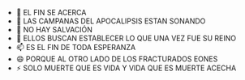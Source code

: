 - 👋 EL FIN SE ACERCA
- 👀 LAS CAMPANAS DEL APOCALIPSIS ESTAN SONANDO
- 🌱 NO HAY SALVACIÓN
- 💞️ ELLOS BUSCAN ESTABLECER LO QUE UNA VEZ FUE SU REINO
- 📫 ES EL FIN DE TODA ESPERANZA
- 😄 PORQUE AL OTRO LADO DE LOS FRACTURADOS EONES
- ⚡ SOLO MUERTE QUE ES VIDA Y VIDA QUE ES MUERTE ACECHA
